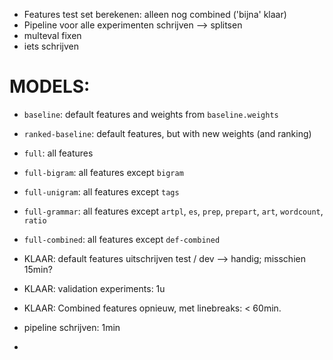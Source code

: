 * Features test set berekenen: alleen nog combined ('bijna' klaar)
* Pipeline voor alle experimenten schrijven
	--> splitsen 
* multeval fixen
* iets schrijven

# MODELS:
* `baseline`: default features and weights from `baseline.weights`
* `ranked-baseline`: default features, but with new weights (and ranking)
* `full`: all features
* `full-bigram`: all features except `bigram`
* `full-unigram`: all features except `tags`
* `full-grammar`: all features except `artpl`, `es`, `prep`, `prepart`, `art`, `wordcount`, `ratio`
* `full-combined`: all features except `def-combined`

* KLAAR: default features uitschrijven test / dev --> handig; misschien 15min?
* KLAAR: validation experiments: 1u
* KLAAR: Combined features opnieuw, met linebreaks: < 60min. 
* pipeline schrijven: 1min
* 